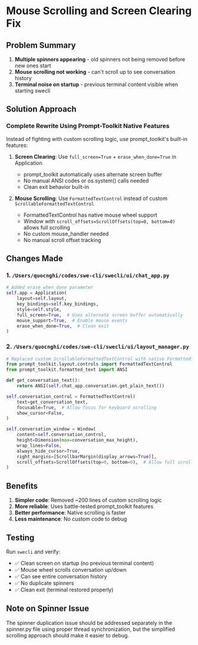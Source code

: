 # Mouse Scrolling and Screen Clearing Fix

## Problem Summary
1. **Multiple spinners appearing** - old spinners not being removed before new ones start
2. **Mouse scrolling not working** - can't scroll up to see conversation history
3. **Terminal noise on startup** - previous terminal content visible when starting swecli

## Solution Approach

### Complete Rewrite Using Prompt-Toolkit Native Features

Instead of fighting with custom scrolling logic, use prompt_toolkit's built-in features:

1. **Screen Clearing**: Use `full_screen=True` + `erase_when_done=True` in Application
   - prompt_toolkit automatically uses alternate screen buffer
   - No manual ANSI codes or os.system() calls needed
   - Clean exit behavior built-in

2. **Mouse Scrolling**: Use `FormattedTextControl` instead of custom `ScrollableFormattedTextControl`
   - FormattedTextControl has native mouse wheel support
   - Window with `scroll_offsets=ScrollOffsets(top=0, bottom=0)` allows full scrolling
   - No custom mouse_handler needed
   - No manual scroll offset tracking

## Changes Made

### 1. `/Users/quocnghi/codes/swe-cli/swecli/ui/chat_app.py`
```python
# Added erase_when_done parameter
self.app = Application(
    layout=self.layout,
    key_bindings=self.key_bindings,
    style=self.style,
    full_screen=True,  # Uses alternate screen buffer automatically
    mouse_support=True,  # Enable mouse events
    erase_when_done=True,  # Clean exit
)
```

### 2. `/Users/quocnghi/codes/swe-cli/swecli/ui/layout_manager.py`
```python
# Replaced custom ScrollableFormattedTextControl with native FormattedTextControl
from prompt_toolkit.layout.controls import FormattedTextControl
from prompt_toolkit.formatted_text import ANSI

def get_conversation_text():
    return ANSI(self.chat_app.conversation.get_plain_text())

self.conversation_control = FormattedTextControl(
    text=get_conversation_text,
    focusable=True,  # Allow focus for keyboard scrolling
    show_cursor=False,
)

self.conversation_window = Window(
    content=self.conversation_control,
    height=Dimension(max=conversation_max_height),
    wrap_lines=False,
    always_hide_cursor=True,
    right_margins=[ScrollbarMargin(display_arrows=True)],
    scroll_offsets=ScrollOffsets(top=0, bottom=0),  # Allow full scrolling range
)
```

## Benefits

1. **Simpler code**: Removed ~200 lines of custom scrolling logic
2. **More reliable**: Uses battle-tested prompt_toolkit features
3. **Better performance**: Native scrolling is faster
4. **Less maintenance**: No custom code to debug

## Testing

Run `swecli` and verify:
- ✅ Clean screen on startup (no previous terminal content)
- ✅ Mouse wheel scrolls conversation up/down
- ✅ Can see entire conversation history
- ✅ No duplicate spinners
- ✅ Clean exit (terminal restored properly)

## Note on Spinner Issue

The spinner duplication issue should be addressed separately in the spinner.py file using proper thread synchronization, but the simplified scrolling approach should make it easier to debug.
